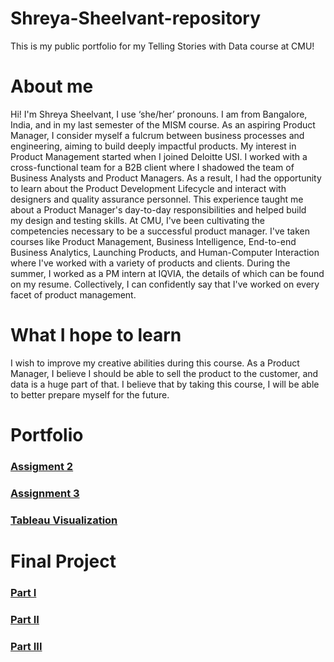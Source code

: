 # Shreya-Sheelvant-repository
This is my public portfolio for my Telling Stories with Data course at CMU!

# About me
Hi! I'm Shreya Sheelvant, I use ‘she/her’ pronouns. I am from Bangalore, India, and in my last semester of the MISM course. As an aspiring Product Manager, I consider myself a fulcrum between business processes and engineering, aiming to build deeply impactful products.
My interest in Product Management started when I joined Deloitte USI. I worked with a cross-functional team for a B2B client where I shadowed the team of Business Analysts and Product Managers. As a result, I had the opportunity to learn about the Product Development Lifecycle and interact with designers and quality assurance personnel. This experience taught me about a Product Manager's day-to-day responsibilities and helped build my design and testing skills. At CMU, I've been cultivating the competencies necessary to be a successful product manager. I've taken courses like Product Management, Business Intelligence, End-to-end Business Analytics, Launching Products, and Human-Computer Interaction where I've worked with a variety of products and clients. During the summer, I worked as a PM intern at IQVIA, the details of which can be found on my resume. Collectively, I can confidently say that I've worked on every facet of product management.

# What I hope to learn
I wish to improve my creative abilities during this course. As a Product Manager, I believe I should be able to sell the product to the customer, and data is a huge part of that. I believe that by taking this course, I will be able to better prepare myself for the future.

# Portfolio

### [Assigment 2](Visualizing_Government_Debt.md)
### [Assignment 3](Visualizing_Mental_Health_Stats.md)
### [Tableau Visualization](TableauViz.md)

# Final Project

### [Part I](FinalProjectPart.md)
### [Part II](FinalProjectPart2.md)
### [Part III](FinalProjectPart3.md)
